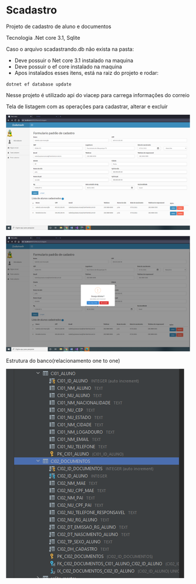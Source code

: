 ﻿# Scadastro

Projeto de cadastro de aluno e documentos

Tecnologia .Net core 3.1, Sqlite


Caso o arquivo scadastrando.db não exista na pasta:

* Deve possuir o Net core 3.1 instalado na maquina
* Deve possuir o ef core instalado na maquina
* Apos instalados esses itens, está na raiz do projeto e rodar:

```
dotnet ef database update
```

Nesse projeto é utilizado api do viacep para carrega informações do correio

Tela de listagem com as operações para cadastrar, alterar e excluir

![logo1](./tela_inicial.PNG)

![logo2](./tela_inicial2.PNG)

Estrutura do banco(relacionamento one to one)

![logo3](./banco.PNG)
